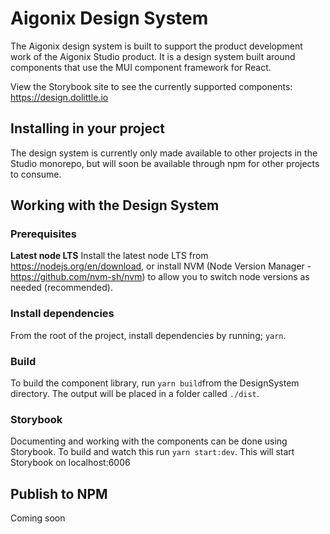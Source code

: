 # Aigonix Design System

The Aigonix design system is built to support the product development work of the Aigonix Studio product.
It is a design system built around components that use the MUI component framework for React.

View the Storybook site to see the currently supported components: https://design.dolittle.io

## Installing in your project
The design system is currently only made available to other projects in the Studio monorepo, but will soon be available through npm for other projects to consume.

## Working with the Design System
### Prerequisites
**Latest node LTS**
Install the latest node LTS from https://nodejs.org/en/download, or install NVM (Node Version Manager - https://github.com/nvm-sh/nvm) to allow you to switch node versions as needed (recommended).

### Install dependencies
From the root of the project, install dependencies by running; `yarn`.

### Build
To build the component library, run `yarn build`from the DesignSystem directory. The output will be placed in a folder called `./dist`.

### Storybook
Documenting and working with the components can be done using Storybook. To build and watch this run `yarn start:dev`. This will start Storybook on localhost:6006

## Publish to NPM
Coming soon